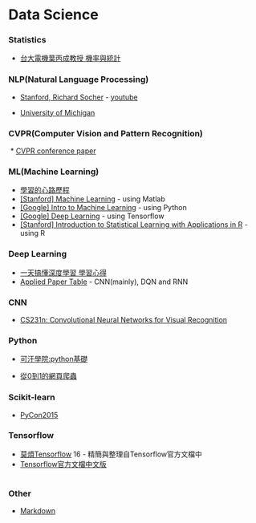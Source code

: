 # Data Science

### Statistics

  * [台大電機葉丙成教授 機率與統計](https://www.youtube.com/watch?v=GwSEguqJj6U&list=PLtvno3VRDR_jMAJcNY1n4pnP5kXtPOmVk)


### NLP(Natural Language Processing)

  * [Stanford, Richard Socher](http://cs224d.stanford.edu/index.html) - [youtube](https://www.youtube.com/watch?v=Qy0oEkCZkBI&list=PLlJy-eBtNFt4CSVWYqscHDdP58M3zFHIG)
  
  * [University of Michigan](https://www.coursera.org/learn/natural-language-processing)
    

### CVPR(Computer Vision and Pattern Recognition)

  * [CVPR conference paper](http://ieeexplore.ieee.org/xpl/conhome.jsp?punumber=1000147)


### ML(Machine Learning)

  * [學習的心路歷程](http://dataconomy.com/machine-learning-year/)
  * [[Stanford] Machine Learning](https://zh-tw.coursera.org/learn/machine-learning) - using Matlab
  * [[Google] Intro to Machine Learning](https://www.udacity.com/course/intro-to-machine-learning--ud120) - using Python
  * [[Google] Deep Learning](https://www.udacity.com/course/deep-learning--ud730) - using Tensorflow  
  * [[Stanford] Introduction to Statistical Learning with Applications in R](https://www.r-bloggers.com/in-depth-introduction-to-machine-learning-in-15-hours-of-expert-videos/?utm_source=share_buttons&utm_medium=social_media&utm_campaign=social_share) - using R


### Deep Learning

  * [一天搞懂深度學習 學習心得](https://www.youtube.com/watch?v=ZrEsLwCjdxY)
  * [Applied Paper Table](https://github.com/kristjankorjus/applied-deep-learning-resources) - CNN(mainly), DQN and RNN


### CNN

  * [CS231n: Convolutional Neural Networks for Visual Recognition](http://cs231n.github.io/)


### Python

  * [可汗學院:python基礎](http://open.163.com/special/Khan/computer.html)
 
  * [從0到1的網頁爬蟲](http://tw.pyladies.com/~marsw/crawler01.slides.html#/)
  

### Scikit-learn 

  * [PyCon2015](https://github.com/jakevdp/sklearn_pycon2015)


### Tensorflow

  * [莫煩Tensorflow](https://www.youtube.com/playlist?list=PLXO45tsB95cKI5AIlf5TxxFPzb-0zeVZ8)  16 - 精簡與整理自Tensorflow官方文檔中
  * [Tensorflow官方文檔中文版](http://wiki.jikexueyuan.com/project/tensorflow-zh/tutorials/overview.html)
  

#
### Other

  * [Markdown](http://dillinger.io/)


